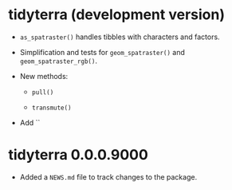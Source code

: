 # tidyterra (development version)

-   `as_spatraster()` handles tibbles with characters and factors.

-   Simplification and tests for `geom_spatraster()` and
    `geom_spatraster_rgb()`.

-   New methods:

    -   `pull()`

    -   `transmute()`

-   Add \`\`

# tidyterra 0.0.0.9000

-   Added a `NEWS.md` file to track changes to the package.
